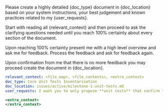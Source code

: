 Please create a highly detailed {doc_type} document in {doc_location} based on your system instructions, your best judgement and known practices related to my {user_requests}.

Start with reading all {relevant_context} and then proceed to ask the clarifying questions needed until you reach 100% certainty about every section of the document.

Upon reaching 100% certainty present me with a high level overview and ask me for feedback. Process the feedback and ask for feedback again.

Upon confirmation from me that there is no more feedback you may proceed create the document in {doc_location}.

```yaml
relevant_context: <file_map>, <file_contents>, <extra_context>
doc_type: Core Unit Tests Inventarisation
doc_location: issues/active/milestone-1-unit-tests.md
user_requests: I want you to only propose **unit tests** that confirm the core functionality of the feature. Do not create tests for edge cases, error flows, integration points, performance, security, or anything else that does not directly confirm just and only the core functionality. the end goal is have a list of suggested core unit tests that we may wnat to create focusing only on core functionality - also include your reasoning and your suggested approach (short pseudo)
```

```xml
<extra_context>
</extra_context>
```

